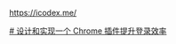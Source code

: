 

https://icodex.me/


[# 设计和实现一个 Chrome 插件提升登录效率](https://juejin.cn/post/7020924792219893790#heading-28)

